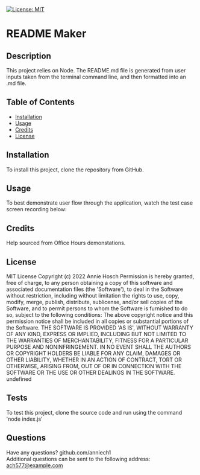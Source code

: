 
[![License: MIT](https://img.shields.io/badge/License-MIT-yellow.svg)](https://opensource.org/licenses/MIT)

# README Maker
## Description
This project relies on Node. The README.md file is generated from user inputs taken from the terminal command line, and then formatted into an .md file.

## Table of Contents
- [Installation](#installation)
- [Usage](#usage)
- [Credits](#credits)
- [License](#license)


## Installation
To install this project, clone the repository from GitHub.

## Usage
To best demonstrate user flow through the application, watch the test case screen recording below:
                           
## Credits 
Help sourced from Office Hours demonstations.

## License
MIT License Copyright (c) 2022 Annie Hosch Permission is hereby granted, free of charge, to any person obtaining a copy of this software and associated documentation files (the 'Software'), to deal in the Software without restriction, including without limitation the rights to use, copy, modify, merge, publish, distribute, sublicense, and/or sell copies of the Software, and to permit persons to whom the Software is furnished to do so, subject to the following conditions: The above copyright notice and this permission notice shall be included in all copies or substantial portions of the Software. THE SOFTWARE IS PROVIDED 'AS IS', WITHOUT WARRANTY OF ANY KIND, EXPRESS OR IMPLIED, INCLUDING BUT NOT LIMITED TO THE WARRANTIES OF MERCHANTABILITY, FITNESS FOR A PARTICULAR PURPOSE AND NONINFRINGEMENT. IN NO EVENT SHALL THE AUTHORS OR COPYRIGHT HOLDERS BE LIABLE FOR ANY CLAIM, DAMAGES OR OTHER  LIABILITY, WHETHER IN AN ACTION OF CONTRACT, TORT OR OTHERWISE, ARISING FROM, OUT OF OR IN CONNECTION WITH THE SOFTWARE OR THE USE OR OTHER DEALINGS IN THE SOFTWARE.
undefined

## Tests
To test this project, clone the source code and run using the command 'node index.js'

## Questions
Have any questions?
github.com/anniech1  
Additional questions can be sent to the following address: ach577@example.com                 
    
